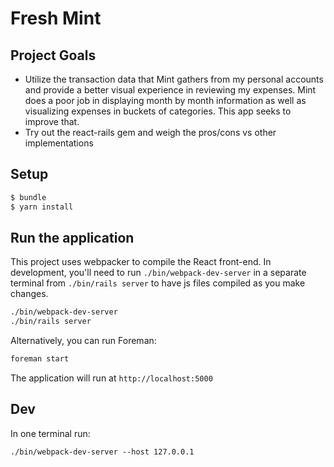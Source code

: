 # Fresh Mint

## Project Goals
- Utilize the transaction data that Mint gathers from my personal accounts and
  provide a better visual experience in reviewing my expenses. Mint does a poor
job in displaying month by month information as well as visualizing expenses in
buckets of categories. This app seeks to improve that.
- Try out the react-rails gem and weigh the pros/cons vs other implementations


## Setup

```sh
$ bundle
$ yarn install
```

## Run the application
This project uses webpacker to compile the React front-end. In development, you'll need to run `./bin/webpack-dev-server` in a separate terminal from `./bin/rails server` to have js files compiled as you make changes.

```sh
./bin/webpack-dev-server
./bin/rails server
```

Alternatively, you can run Foreman:

```sh
foreman start
```

The application will run at `http://localhost:5000`

## Dev
In one terminal run:
```
./bin/webpack-dev-server --host 127.0.0.1
```


